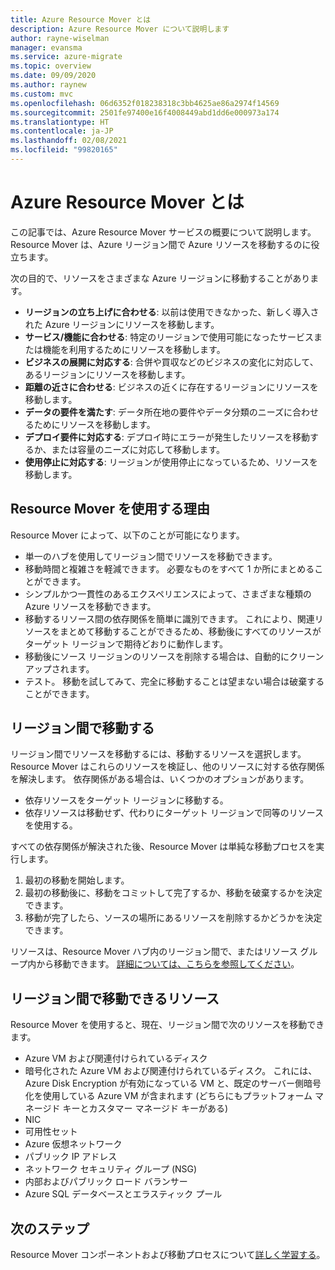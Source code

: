 ```yaml
---
title: Azure Resource Mover とは
description: Azure Resource Mover について説明します
author: rayne-wiselman
manager: evansma
ms.service: azure-migrate
ms.topic: overview
ms.date: 09/09/2020
ms.author: raynew
ms.custom: mvc
ms.openlocfilehash: 06d6352f018238318c3bb4625ae86a2974f14569
ms.sourcegitcommit: 2501fe97400e16f4008449abd1dd6e000973a174
ms.translationtype: HT
ms.contentlocale: ja-JP
ms.lasthandoff: 02/08/2021
ms.locfileid: "99820165"
---
```

# <a name="what-is-azure-resource-mover"></a>Azure Resource Mover とは

この記事では、Azure Resource Mover サービスの概要について説明します。 Resource Mover は、Azure リージョン間で Azure リソースを移動するのに役立ちます。

次の目的で、リソースをさまざまな Azure リージョンに移動することがあります。

- **リージョンの立ち上げに合わせる**: 以前は使用できなかった、新しく導入された Azure リージョンにリソースを移動します。
- **サービス/機能に合わせる**: 特定のリージョンで使用可能になったサービスまたは機能を利用するためにリソースを移動します。
- **ビジネスの展開に対応する**: 合併や買収などのビジネスの変化に対応して、あるリージョンにリソースを移動します。
- **距離の近さに合わせる**: ビジネスの近くに存在するリージョンにリソースを移動します。
- **データの要件を満たす**: データ所在地の要件やデータ分類のニーズに合わせるためにリソースを移動します。
- **デプロイ要件に対応する**: デプロイ時にエラーが発生したリソースを移動するか、または容量のニーズに対応して移動します。
- **使用停止に対応する**: リージョンが使用停止になっているため、リソースを移動します。


## <a name="why-use-resource-mover"></a>Resource Mover を使用する理由

Resource Mover によって、以下のことが可能になります。

- 単一のハブを使用してリージョン間でリソースを移動できます。
- 移動時間と複雑さを軽減できます。 必要なものをすべて 1 か所にまとめることができます。
- シンプルかつ一貫性のあるエクスペリエンスによって、さまざまな種類の Azure リソースを移動できます。
- 移動するリソース間の依存関係を簡単に識別できます。 これにより、関連リソースをまとめて移動することができるため、移動後にすべてのリソースがターゲット リージョンで期待どおりに動作します。
- 移動後にソース リージョンのリソースを削除する場合は、自動的にクリーンアップされます。
- テスト。 移動を試してみて、完全に移動することは望まない場合は破棄することができます。

## <a name="move-across-regions"></a>リージョン間で移動する

リージョン間でリソースを移動するには、移動するリソースを選択します。 Resource Mover はこれらのリソースを検証し、他のリソースに対する依存関係を解決します。 依存関係がある場合は、いくつかのオプションがあります。
- 依存リソースをターゲット リージョンに移動する。
- 依存リソースは移動せず、代わりにターゲット リージョンで同等のリソースを使用する。

すべての依存関係が解決された後、Resource Mover は単純な移動プロセスを実行します。

1. 最初の移動を開始します。
2. 最初の移動後に、移動をコミットして完了するか、移動を破棄するかを決定できます。
3. 移動が完了したら、ソースの場所にあるリソースを削除するかどうかを決定できます。

リソースは、Resource Mover ハブ内のリージョン間で、またはリソース グループ内から移動できます。 [詳細については、こちらを参照してください](select-move-tool.md)。

## <a name="what-resources-can-i-move-across-regions"></a>リージョン間で移動できるリソース

Resource Mover を使用すると、現在、リージョン間で次のリソースを移動できます。

- Azure VM および関連付けられているディスク
- 暗号化された Azure VM および関連付けられているディスク。 これには、Azure Disk Encryption が有効になっている VM と、既定のサーバー側暗号化を使用している Azure VM が含まれます (どちらにもプラットフォーム マネージド キーとカスタマー マネージド キーがある)
- NIC
- 可用性セット 
- Azure 仮想ネットワーク 
- パブリック IP アドレス
- ネットワーク セキュリティ グループ (NSG)
- 内部およびパブリック ロード バランサー 
- Azure SQL データベースとエラスティック プール


## <a name="next-steps"></a>次のステップ

Resource Mover コンポーネントおよび移動プロセスについて[詳しく学習する](about-move-process.md)。
